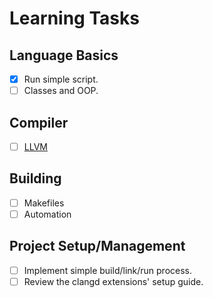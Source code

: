 # Learning Tasks

## Language Basics
- [x] Run simple script.
- [ ] Classes and OOP.

## Compiler
- [ ] [LLVM](https://releases.llvm.org/18.1.8/docs/GettingStarted.html)

## Building
- [ ] Makefiles
- [ ] Automation

## Project Setup/Management
- [ ] Implement simple build/link/run process.
- [ ] Review the clangd extensions' setup guide.
